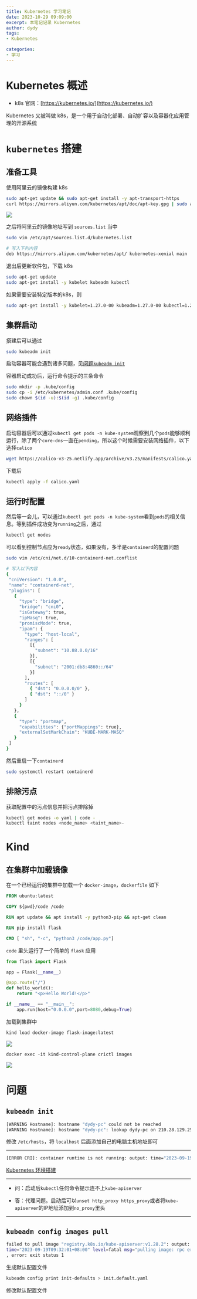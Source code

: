```yaml
---
title: Kubernetes 学习笔记
date: 2023-10-29 09:09:00
excerpt: 本笔记记录 Kubernetes
author: dydy
tags:
- Kubernetes

categories:
- 学习
---
```


# Kubernetes 概述

- k8s 官网：[https://kubernetes.io/](https://kubernetes.io/)

Kubernetes 又被叫做 k8s，是一个用于自动化部署、自动扩容以及容器化应用管理的开源系统

# `kubernetes` 搭建

## 准备工具

使用阿里云的镜像构建 k8s

```bash
sudo apt-get update && sudo apt-get install -y apt-transport-https
curl https://mirrors.aliyun.com/kubernetes/apt/doc/apt-key.gpg | sudo apt-key add -
```

![](../assets/kubernetes/OQ4Ib3kX8oPLdMxC3MZcdZmmnNf.png)

之后将阿里云的镜像地址写到 `sources.list` 当中

```bash
sudo vim /etc/apt/sources.list.d/kubernetes.list

# 写入下列内容
deb https://mirrors.aliyun.com/kubernetes/apt/ kubernetes-xenial main
```

退出后更新软件包，下载 k8s

```bash
sudo apt-get update
sudo apt-get install -y kubelet kubeadm kubectl
```

如果需要安装特定版本的k8s，则

```bash
sudo apt-get install -y kubelet=1.27.0-00 kubeadm=1.27.0-00 kubectl=1.27.0-00
```
## 集群启动

搭建后可以通过

```bash
sudo kubeadm init
```

启动容器可能会遇到诸多问题，见[问题`kubeadm init`](#kubeadm-init)

容器启动成功后，运行命令提示的三条命令

```bash
sudo mkdir -p .kube/config
sudo cp -i /etc/kubernetes/admin.conf .kube/config
sudo chown $(id -u):$(id -g) .kube/config
```

## 网络插件

启动容器后可以通过`kubectl get pods -n kube-system`观察到几个`pods`能够顺利运行，除了两个`core-dns`一直在`pending`，所以这个时候需要安装网络插件，以下选择`calico`

```bash
wget https://calico-v3-25.netlify.app/archive/v3.25/manifests/calico.yaml
```

下载后

```bash
kubectl apply -f calico.yaml
```

## 运行时配置

然后等一会儿，可以通过`kubectl get pods -n kube-system`看到`pods`的相关信息。等到插件成功变为`running`之后，通过

```bash
kubectl get nodes
```

可以看到控制节点应为`ready`状态，如果没有，多半是`containerd`的配置问题

```bash
sudo vim /etc/cni/net.d/10-containerd-net.conflist

# 写入以下内容
{
 "cniVersion": "1.0.0",
 "name": "containerd-net",
 "plugins": [
   {
     "type": "bridge",
     "bridge": "cni0",
     "isGateway": true,
     "ipMasq": true,
     "promiscMode": true,
     "ipam": {
       "type": "host-local",
       "ranges": [
         [{
           "subnet": "10.88.0.0/16"
         }],
         [{
           "subnet": "2001:db8:4860::/64"
         }]
       ],
       "routes": [
         { "dst": "0.0.0.0/0" },
         { "dst": "::/0" }
       ]
     }
   },
   {
     "type": "portmap",
     "capabilities": {"portMappings": true},
     "externalSetMarkChain": "KUBE-MARK-MASQ"
   }
 ]
}
```

然后重启一下`containerd`

```bash
sudo systemctl restart containerd
```

## 排除污点

获取配置中的污点信息并把污点排除掉

```bash
kubectl get nodes -o yaml | code -
kubectl taint nodes <node_name> <taint_name>-
```


# Kind

## 在集群中加载镜像

在一个已经运行的集群中加载一个 `docker-image`，`dockerfile` 如下

```dockerfile
FROM ubuntu:latest

COPY ${pwd}/code /code

RUN apt update && apt install -y python3-pip && apt-get clean

RUN pip install flask

CMD [ "sh", "-c", "python3 /code/app.py"]
```

`code` 里头运行了一个简单的 `flask` 应用

```python
from flask import Flask

app = Flask(__name__)

@app.route("/")
def hello_world():
    return "<p>Hello World!</p>"

if __name__ == "__main__":
    app.run(host="0.0.0.0",port=8080,debug=True)
```

加载到集群中

```bash
kind load docker-image flask-image:latest
```

![](../assets/kubernetes/O2hIbVjzkoI2bfxS3QVcdavHnAf.png)

```shell
docker exec -it kind-control-plane crictl images
```

![](../assets/kubernetes/TxjHbHJVsoPjNXxnIoLc8IuFnwc.png)

# 问题

## `kubeadm init`

```bash
[WARNING Hostname]: hostname "dydy-pc" could not be reached
[WARNING Hostname]: hostname "dydy-pc": lookup dydy-pc on 210.28.129.251:53: no such host
```

修改 `/etc/hosts`，将 `localhost` 后面添加自己的电脑主机地址即可

---

```bash
[ERROR CRI]: container runtime is not running: output: time="2023-09-19T09:03:23+08:00" level=fatal msg="validace connection: CRI v1 runtime API is not implemented for endpoint \"unix:///var/run/containerd/containerd.sock\": rpc error: code = Unimplemented desc = unknown service runtime.v1.RuntimeService"
```

[Kubernetes 环境搭建](https://yxrt3ryg3jg.feishu.cn/docx/Xru9d9V7MoSk5kxsFJXcqtUjn2c#part-RfVPd1aHPoNdExx7ppqcVT9Gn6f)

---

- 问：启动后`kubectl`任何命令提示连不上`kube-apiserver`

- 答：代理问题。启动后可以`unset http_proxy https_proxy`或者将`kube-apiserver`的IP地址添加到`no_proxy`里头


---



## `kubeadm config images pull`

```bash
failed to pull image "registry.k8s.io/kube-apiserver:v1.28.2": output: E0919 09:32:01.239971   35982 remote_image.go:171] "PullImage from image service failed" err="rpc error: code = Unavailable desc = connection error: desc = \"transport: Error while dialing dial unix /var/run/containerd/containerd.sock: connect: permission denied\"" image="registry.k8s.io/kube-apiserver:v1.28.2"
time="2023-09-19T09:32:01+08:00" level=fatal msg="pulling image: rpc error: code = Unavailable desc = connection error: desc = \"transport: Error while dialing dial unix /var/run/containerd/containerd.sock: connect: permission denied\""
, error: exit status 1
```

生成默认配置文件

```bash
kubeadm config print init-defaults > init.default.yaml
```

修改默认配置文件
